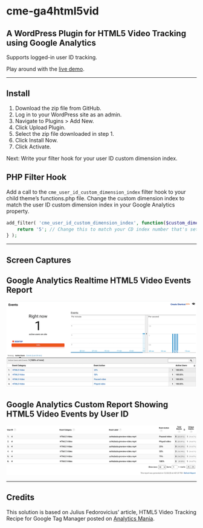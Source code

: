 # cme-ga4html5vid

## A WordPress Plugin for HTML5 Video Tracking using Google Analytics

Supports logged-in user ID tracking.
 
Play around with the [live demo](https://streetphotography.blog/html5-video-plugin/).

---

## Install

1. Download the zip file from GitHub.
1. Log in to your WordPress site as an admin.
1. Navigate to Plugins > Add New.
1. Click Upload Plugin.
1. Select the zip file downloaded in step 1.
1. Click Install Now.
1. Click Activate.

Next: Write your filter hook for your user ID custom dimension index.

## PHP Filter Hook

Add a call to the `cme_user_id_custom_dimension_index` filter hook to your child theme’s functions.php file. Change the custom dimension index to match the user ID custom dimension index in your Google Analytics property.

```php
add_filter( 'cme_user_id_custom_dimension_index', function($custom_dimension_index) {
	return '5'; // Change this to match your CD index number that's set in GA.
} );

```

---

## Screen Captures

## Google Analytics Realtime HTML5 Video Events Report
![Google Analytics Realtime HTML5 Video Events Report](screengrabs/cme-ga4html5vid-ga-realtime.png)

## Google Analytics Custom Report Showing HTML5 Video Events by User ID
![Google Analytics Custom Report Showing HTML5 Video Events by User ID](screengrabs/cme-ga4html5vid-ga-custom-report.png)

---

## Credits

This solution is based on Julius Fedorovicius’ article, HTML5 Video Tracking Recipe for Google Tag Manager posted on [Analytics Mania](https://www.analyticsmania.com/google-tag-manager-recipes/html5-video/).
